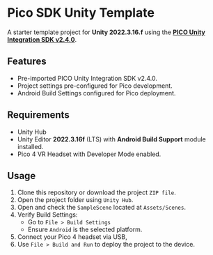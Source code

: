# Pico SDK Unity Template

A starter template project for **Unity 2022.3.16.f**
using the [**PICO Unity Integration SDK v2.4.0**][1].

## Features

* Pre-imported PICO Unity Integration SDK v2.4.0.
* Project settings pre-configured for Pico development.
* Android Build Settings configured for Pico deployment.

## Requirements

* Unity Hub
* Unity Editor **2022.3.16f** (LTS)
with **Android Build Support** module installed.
* Pico 4 VR Headset with Developer Mode enabled.

## Usage

1. Clone this repository or download the project `ZIP file`.
2. Open the project folder using `Unity Hub`.
3. Open and check the `SampleScene` located at `Assets/Scenes`.
4. Verify Build Settings:
   * Go to `File > Build Settings`
   * Ensure `Android` is the selected platform.
5. Connect your Pico 4 headset via USB,
6. Use `File > Build and Run` to deploy the project to the device.

[1]:https://developer.picoxr.com/document/unity/
